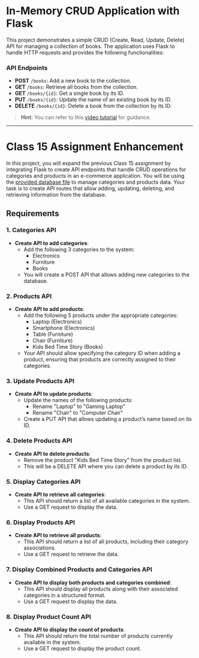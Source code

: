 # In-Memory CRUD Application with Flask

This project demonstrates a simple CRUD (Create, Read, Update, Delete) API for managing a collection of books. The application uses Flask to handle HTTP requests and provides the following functionalities:

### API Endpoints

- **POST** `/books`: Add a new book to the collection.
- **GET** `/books`: Retrieve all books from the collection.
- **GET** `/books/{id}`: Get a single book by its ID.
- **PUT** `/books/{id}`: Update the name of an existing book by its ID.
- **DELETE** `/books/{id}`: Delete a book from the collection by its ID.

> **Hint**: You can refer to this [video tutorial](https://www.youtube.com/watch?v=n4orudncbTs) for guidance.

---

# Class 15 Assignment Enhancement

In this project, you will expand the previous Class 15 assignment by integrating Flask to create API endpoints that handle CRUD operations for categories and products in an e-commerce application. You will be using the [provided database file](https://github.com/mdanish0320/teaching-class/blob/master/JP-BE-PY-batch-2/class_17/db.sql) to manage categories and products data. Your task is to create API routes that allow adding, updating, deleting, and retrieving information from the database.

## Requirements

### 1. Categories API
- **Create API to add categories**:  
    - Add the following 3 categories to the system:
        - Electronics  
        - Furniture  
        - Books  
    - You will create a POST API that allows adding new categories to the database.

### 2. Products API
- **Create API to add products**:  
    - Add the following 5 products under the appropriate categories:
        - Laptop (Electronics)  
        - Smartphone (Electronics)  
        - Table (Furniture)  
        - Chair (Furniture)  
        - Kids Bed Time Story (Books)  
    - Your API should allow specifying the category ID when adding a product, ensuring that products are correctly assigned to their categories.

### 3. Update Products API
- **Create API to update products**:  
    - Update the names of the following products:
        - Rename "Laptop" to "Gaming Laptop"  
        - Rename "Chair" to "Computer Chair"  
    - Create a PUT API that allows updating a product’s name based on its ID.

### 4. Delete Products API
- **Create API to delete products**:  
    - Remove the product "Kids Bed Time Story" from the product list.
    - This will be a DELETE API where you can delete a product by its ID.

### 5. Display Categories API
- **Create API to retrieve all categories**:  
    - This API should return a list of all available categories in the system.
    - Use a GET request to display the data.

### 6. Display Products API
- **Create API to retrieve all products**:  
    - This API should return a list of all products, including their category associations.
    - Use a GET request to retrieve the data.

### 7. Display Combined Products and Categories API
- **Create API to display both products and categories combined**:  
    - This API should display all products along with their associated categories in a structured format.
    - Use a GET request to display the data.

### 8. Display Product Count API
- **Create API to display the count of products**:  
    - This API should return the total number of products currently available in the system.
    - Use a GET request to display the product count.
